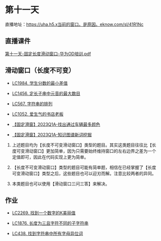 # 第十一天

直播地址：https://uha.h5.x当前的窗口。是原因。eknow.com/sl/41R1Nc

## 直播课件

[第十一天-固定长度滑动窗口-华为OD培训.pdf](https://og7kl7g6h8.feishu.cn/file/E2cObu80DovrpoxzhOTcGSOzn2f)

## 滑动窗口（长度不可变）

- [LC1984. 学生分数的最小差值](https://r07na4yqwor.feishu.cn/docx/XvXodAQNboB6GLx3MhtcK3QanOf)
    
- [LC1456. 定长子串中元音的最大数目](https://r07na4yqwor.feishu.cn/docx/ZhXxdvpQFoZOcTxtsDIc5g5vn7d)
    
- [LC567. 字符串的排列](https://r07na4yqwor.feishu.cn/docx/Sc1ldNoYtokQXNxtuKAcmx4ingh)
    
- [LC1052. 爱生气的书店老板](https://r07na4yqwor.feishu.cn/docx/YYCqdGWOZofqI8xlTtjcUXz2nAf)
    
- [【固定滑窗】2023Q1A-找出通过车辆最多颜色](https://og7kl7g6h8.feishu.cn/docx/HoCIdue43o7EjAxSTvFcmTu5nRh)
    
- [【固定滑窗】2023Q1A-知识图谱新词挖掘](https://og7kl7g6h8.feishu.cn/docx/VTSOdizRsoJ23QxOHSHcDs6Enkd)
    

1. 上述题目均为【长度不可变滑动窗口】类型的题目。其实这类题目往往比【长度可变滑动窗口】更加简单，因为只需要始终维持窗口的左右边界之差为一个定值即可，因此在代码实现上更为简单。
    
2. 【长度不可变滑动窗口】类型的题目可能有简单题，相信在已经掌握了【长度可变滑动窗口】类型之后，这些题目也可以迎刃而解。注意比较两者的异同。
    
3. 本类题目也可以使用【滑动窗口三问三答】来解决。
    

## 作业

- [LC2269. 找到一个数字的K美丽值](https://r07na4yqwor.feishu.cn/docx/KIFQdC1f3oScVAx1Mg9c5blDn4m)
    
- [LC1876. 长度为三且字符不同的子字符串](https://r07na4yqwor.feishu.cn/docx/LBzsdw5VXo8oz9xmd7pciyrFnie)
    
- [LC438. 找到字符串中所有字母异位词](https://r07na4yqwor.feishu.cn/docx/KEUVdyDzToMwVixWK04cqMfHnKe)